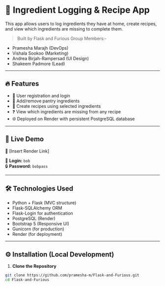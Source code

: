# 🥘 Ingredient Logging & Recipe App

This app allows users to log ingredients they have at home, create recipes, and view which ingredients are missing to complete them.

> Built by Flask and Furious Group Members:-
  - Pramesha Marajh (DevOps)
  - Vishala Sookoo (Marketing)
  - Andrea Birjah-Rampersad (UI Design)
  - Shakeem Padmore (Lead)

---

## 🔥 Features

- 🔐 User registration and login
- 🧂 Add/remove pantry ingredients
- 🍲 Create recipes using selected ingredients
- ❓ View which ingredients are missing from any recipe
- 🌐 Deployed on Render with persistent PostgreSQL database

---

## 🚀 Live Demo

🔗 [Insert Render Link]

👤 **Login:** `bob`  
🔒 **Password:** `bobpass`

---

## 🛠️ Technologies Used

- Python + Flask (MVC structure)
- Flask-SQLAlchemy ORM
- Flask-Login for authentication
- PostgreSQL (Render)
- Bootstrap 5 (Responsive UI)
- Gunicorn (for production)
- Render (for deployment)

---

## ⚙️ Installation (Local Development)

1. **Clone the Repository**

```bash
git clone https://github.com/pramesha-m/Flask-and-Furious.git
cd Flask-and-Furious
